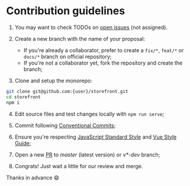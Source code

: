 # Contribution guidelines

1. You may want to check TODOs on [open issues](https://github.com/ecomplus/storefront/issues) (not assigned).

2. Create a new branch with the name of your proposal:
    - If you're already a collaborator, prefer to create a `fix/*`, `feat/*` or `docs/*` branch on official repository;
    - If you're not a collaborator yet, fork the repository and create the branch;

3. Clone and setup the monorepo:
```bash
git clone git@github.com:{user}/storefront.git
cd storefront
npm i
```

4. Edit source files and test changes locally with `npm run serve`;

5. Commit following [Conventional Commits](https://www.conventionalcommits.org/en/v1.0.0/);

6. Ensure you're respecting [JavaScript Standard Style](https://standardjs.com/) and [Vue Style Guide](https://vuejs.org/v2/style-guide/);

7. Open a new [PR](https://github.com/ecomplus/storefront/pulls) to _master_ (latest version) or _v*-dev_ branch;

8. Congrats! Just wait a little for our review and merge.

Thanks in advance :smile:
